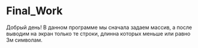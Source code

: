 # Final_Work
Добрый день! В данном программе мы сначала задаем массив,  а после выводим на экран только те строки, длинна которых меньше или равно 3м символам.